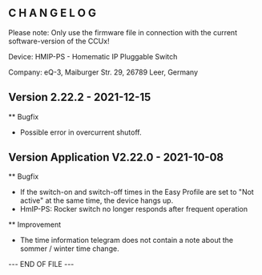 C H A N G E L O G
-----------------

Please note: Only use the firmware file in connection with the current software-version of the CCUx!

Device:      HMIP-PS - Homematic IP Pluggable Switch

Company:     eQ-3, Maiburger Str. 29, 26789 Leer, Germany



Version 2.22.2 - 2021-12-15
--------------------------------------------------------------

** Bugfix
   * Possible error in overcurrent shutoff.



Version Application V2.22.0 - 2021-10-08
--------------------------------------------------------------

** Bugfix
   * If the switch-on and switch-off times in the Easy Profile are set to "Not active" at the same time, the device hangs up.
   * HmIP-PS: Rocker switch no longer responds after frequent operation

** Improvement
   * The time information telegram does not contain a note about the sommer / winter time change.



--- END OF FILE ---

